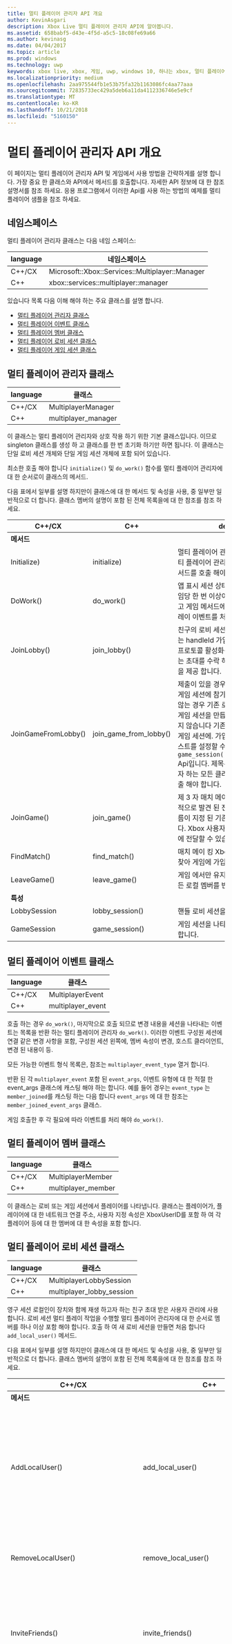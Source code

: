 ```yaml
---
title: 멀티 플레이어 관리자 API 개요
author: KevinAsgari
description: Xbox Live 멀티 플레이어 관리자 API에 알아봅니다.
ms.assetid: 658babf5-d43e-4f5d-a5c5-18c08fe69a66
ms.author: kevinasg
ms.date: 04/04/2017
ms.topic: article
ms.prod: windows
ms.technology: uwp
keywords: xbox live, xbox, 게임, uwp, windows 10, 하나는 xbox, 멀티 플레이어, 멀티 플레이어 관리자
ms.localizationpriority: medium
ms.openlocfilehash: 2aa975544fb1e53b75fa32b1163086fc4aa77aaa
ms.sourcegitcommit: 72835733ec429a5deb6a11da4112336746e5e9cf
ms.translationtype: MT
ms.contentlocale: ko-KR
ms.lasthandoff: 10/21/2018
ms.locfileid: "5160150"
---
```

# <a name="multiplayer-manager-api-overview"></a>멀티 플레이어 관리자 API 개요

이 페이지는 멀티 플레이어 관리자 API 및 게임에서 사용 방법을 간략하게를 설명 합니다. 가장 중요 한 클래스와 API에서 메서드를 호출합니다. 자세한 API 정보에 대 한 참조 설명서를 참조 하세요. 응용 프로그램에서 이러한 Api를 사용 하는 방법의 예제를 멀티 플레이어 샘플을 참조 하세요.

## <a name="namespace"></a>네임스페이스
멀티 플레이어 관리자 클래스는 다음 네임 스페이스:

| language | 네임스페이스 |
| --- | --- |
| C++/CX | Microsoft::Xbox::Services::Multiplayer::Manager |
| C++ | xbox::services::multiplayer::manager |

있습니다 목록 다음 이해 해야 하는 주요 클래스를 설명 합니다.

* [멀티 플레이어 관리자 클래스](#multiplayer-manager-class)
* [멀티 플레이어 이벤트 클래스](#multiplayer-event-class)
* [멀티 플레이어 멤버 클래스](#multiplayer-member-class)
* [멀티 플레이어 로비 세션 클래스](#multiplayer-lobby-session-class)
* [멀티 플레이어 게임 세션 클래스](#multiplayer-game-session-class)

## <a name="multiplayer-manager-class-a-namemultiplayer-manager-class"></a>멀티 플레이어 관리자 클래스<a name="multiplayer-manager-class">

| language | 클래스 |
| --- | --- |
| C++/CX | MultiplayerManager |
| C++ | multiplayer_manager |

이 클래스는 멀티 플레이어 관리자와 상호 작용 하기 위한 기본 클래스입니다. 이므로 singleton 클래스를 생성 하 고 클래스를 한 번 초기화 하기만 하면 됩니다.
이 클래스는 단일 로비 세션 개체와 단일 게임 세션 개체에 포함 되어 있습니다.

최소한 호출 해야 합니다 `initialize()` 및 `do_work()` 함수를 멀티 플레이어 관리자에 대 한 순서로이 클래스의 메서드.

다음 표에서 일부를 설명 하지만이 클래스에 대 한 메서드 및 속성을 사용, 중 일부만 일반적으로 더 합니다. 클래스 멤버의 설명이 포함 된 전체 목록을에 대 한 참조를 참조 하세요.

| C++/CX | C++ | description |
| --- | --- | --- |
| **메서드** | | |
| Initialize) | initialize) | 멀티 플레이어 관리자를 초기화 합니다. 멀티 플레이어 관리자를 사용 하기 전에이 메서드를 호출 해야 합니다. |
| DoWork() | do_work() | 앱 표시 세션 상태를 업데이트합니다. 프레임당 한 번 이상이 메서드를 호출 해야 하 고 게임 메서드에 의해 반환 되는 멀티 플레이 이벤트를 처리 해야 합니다. |
| JoinLobby() | join_lobby() | 친구의 로비 세션 로비 고유 하 게 식별 하는 handleId 가입 하려는 또는 사용자가 프로토콜 활성화를 가져오려면 제목 시키는 초대를 수락 하는 경우 조인 하는 방법을 제공 합니다. |
| JoinGameFromLobby() | join_game_from_lobby() | 제출이 있을 경우 및 공간이 경우 로비의 게임 세션에 참가 합니다. 세션 존재 하지 않는 경우 기존 로비 멤버를 사용 하 여 새 게임 세션을 만듭니다. 이 마이그레이션되지 않습니다 기존 로비 세션 속성을 통해 게임 세션에. 가입 후에 속성 또는 통해 호스트를 설정할 수 있습니다 `game_session()::set_synchronized_*` Api입니다. 제목은 게임 세션에 참가 하고자 하는 모든 클라이언트에서이 API를 호출 해야 합니다.|
| JoinGame() | join_game() | 제 3 자 매치 메이 킹 서비스를 통해 일반적으로 발견 된 전역적으로 고유한 세션 이름이 지정 된 기존 게임 세션을 결합 합니다. Xbox 사용자 Id는 게임의 일부로 목록에 전달할 수 있습니다.|
| FindMatch() | find_match() | 매치 메이 킹 Xbox Live를 사용 하 여를 찾아 게임에 가입 합니다. |
| LeaveGame() | leave_game() | 게임 에서만 유지 하 고 대기실 멤버 및 모든 로컬 멤버를 반환 합니다. |
| **특성** | | |
| LobbySession | lobby_session() | 핸들 로비 세션을 나타내는 개체입니다. |
| GameSession |  game_session() | 게임 세션을 나타내는 개체에 대 한 핸들 합니다. |

## <a name="multiplayer-event-class-a-namemultiplayer-event-class"></a>멀티 플레이어 이벤트 클래스<a name="multiplayer-event-class">

| language | 클래스 |
| --- | --- |
| C++/CX | MultiplayerEvent |
| C++ | multiplayer_event |

호출 하는 경우 `do_work()`, 마지막으로 호출 되므로 변경 내용을 세션을 나타내는 이벤트는 목록을 반환 하는 멀티 플레이어 관리자 `do_work()`. 이러한 이벤트 구성원 세션에 연결 같은 변경 사항을 포함, 구성원 세션 왼쪽에, 멤버 속성이 변경, 호스트 클라이언트, 변경 된 내용이 등.

모든 가능한 이벤트 형식 목록은, 참조는 `multiplayer_event_type` 열거 합니다.

반환 된 각 `multiplayer_event` 포함 된 `event_args`, 이벤트 유형에 대 한 적절 한 event_args 클래스에 캐스팅 해야 하는 합니다. 예를 들어 경우는 `event_type` 는 `member_joined`를 캐스팅 하는 다음 합니다 `event_args` 에 대 한 참조는 `member_joined_event_args` 클래스.

게임 호출한 후 각 필요에 따라 이벤트를 처리 해야 `do_work()`.

## <a name="multiplayer-member-class-a-namemultiplayer-member-class"></a>멀티 플레이어 멤버 클래스<a name="multiplayer-member-class">

| language | 클래스 |
| --- | --- |
| C++/CX | MultiplayerMember |
| C++ | multiplayer_member |

이 클래스는 로비 또는 게임 세션에서 플레이어를 나타냅니다. 클래스는 플레이어가, 플레이어에 대 한 네트워크 연결 주소, 사용자 지정 속성은 XboxUserID를 포함 하 여 각 플레이어 등에 대 한 멤버에 대 한 속성을 포함 합니다.

## <a name="multiplayer-lobby-session-class-a-namemultiplayer-lobby-session-class"></a>멀티 플레이어 로비 세션 클래스<a name="multiplayer-lobby-session-class">

| language | 클래스 |
| --- | --- |
| C++/CX | MultiplayerLobbySession |
| C++ | multiplayer_lobby_session |

영구 세션 로컬인이 장치와 함께 재생 하고자 하는 친구 초대 받은 사용자 관리에 사용 합니다. 로비 세션 멀티 플레이 작업을 수행할 멀티 플레이어 관리자에 대 한 순서로 멤버를 하나 이상 포함 해야 합니다. 호출 하 여 새 로비 세션을 만들면 처음 합니다 `add_local_user()` 메서드.

다음 표에서 일부를 설명 하지만이 클래스에 대 한 메서드 및 속성을 사용, 중 일부만 일반적으로 더 합니다. 클래스 멤버의 설명이 포함 된 전체 목록을에 대 한 참조를 참조 하세요.

| C++/CX | C++ | description |
| --- | --- | --- |
| **메서드** | | |
| AddLocalUser() | add_local_user() | 로비 세션에 로컬 사용자 (로컬 장치에 로그인 하는 한 명)을 추가 합니다. 로비 세션에 추가 된 첫 번째 구성원 인 새 로비 세션을 만듭니다 합니다. |
| RemoveLocalUser() | remove_local_user() | 로비 및 게임 세션에서 지정 된 구성원을 제거합니다. |
| InviteFriends() | invite_friends() | 표준 Xbox Live UI를 플레이어, 친구 목록에서 사용자를 선택 하며 다음 해당 플레이어가 게임 초대를 엽니다. |
| InviteUsers() | invite_users() | 게임을 sepcified Xbox Live 사용자를 초대합니다. |
| SetLocalMemberConnectionAddress() | set_local_member_connection_address() | 로컬 멤버에 대 한 네트워크 주소를 설정합니다. 게임 멤버 간에 네트워크 통신을 설정 하려면이 네트워크 주소를 사용할 수 있습니다. |
| SetLocalMemberProperties() | set_local_member_properties() | 로컬 구성원에 대 한 사용자 지정 속성을 설정합니다. 속성은 JSON 문자열에 저장 됩니다. |
| DeleteLocalMemberProperties() | delete_local_member_properties() | 로컬 구성원에 대 한 사용자 지정 속성을 제거 합니다. |
| SetProperties() / SetSynchronizedProperties() | set_properties() / set_synchronized_properties() | 로비 세션에 대 한 사용자 지정 속성을 설정합니다. 속성은 JSON 문자열에 저장 됩니다. 속성 장치 간에 공유를 동시에 여러 장치에서 업데이트 될 수 있습니다 동기화 된 버전의 메서드를 사용 합니다. |
| IsHost() | is_host() | 경우 현재 장치 역할을 하는 로비 호스트를 나타냅니다. |
| SetSynchronizedHost() | set_synchronized_host() | 로비의 호스트를 설정합니다. |
| **특성** | | |
| LocalMembers | local_members() | 로컬 장치에 로그인 하는 멤버의 컬렉션입니다. |
| 멤버 | members() | 컬렉션 로비 세션에 있는 구성원입니다. |
| 특성 | properties() | 로비 세션에 대 한 속성 컬렉션을 표시 하는 JSON 개체입니다. |
| 호스트 | host) | 로비에 대 한 호스트 멤버입니다. |


## <a name="multiplayer-game-session-class-a-namemultiplayer-game-session-class"></a>멀티 플레이어 게임 세션 클래스<a name="multiplayer-game-session-class">

| language | 클래스 |
| --- | --- |
| C++/CX | MultiplayerGameSession |
| C++ | multiplayer_game_session |

게임 세션 인스턴스의 실제 게임에 참여 하는 Xbox Live 멤버의 그룹을 나타냅니다. 이 매치 메이 킹 서비스를 통해 일치 하는 플레이어를 포함할 수 있습니다.

구성원을 포함 하는 새 게임 세션을 시작 하는 `lobby_session`를 호출할 수 있습니다 `multiplayer_manager::join_game_from_lobby()`. Xbox Live 매치를 사용 하려는 경우 호출할 수 있습니다 `multiplayer_manager::find_match()`. 제 3 자 매치 메이 킹 서비스를 사용 하는 경우 호출할 수 있습니다 `multiplayer_manager::join_game()`.

다음 표에서 일부를 설명 하지만이 클래스에 대 한 메서드 및 속성을 사용, 중 일부만 일반적으로 더 합니다. 클래스 멤버의 설명이 포함 된 전체 목록을에 대 한 참조를 참조 하세요.

| C++/CX | C++ | description |
| --- | --- | --- |
| **메서드** | | |
| SetProperties() / SetSynchronizedProperties() | set_properties() / set_synchronized_properties() | 게임 세션에 대 한 사용자 지정 속성을 설정합니다. 속성은 JSON 문자열에 저장 됩니다. 속성 장치 간에 공유를 동시에 여러 장치에서 업데이트 될 수 있습니다 동기화 된 버전의 메서드를 사용 합니다. |
| IsHost() | is_host() | 경우 현재 장치 역할을 하는 게임 호스트를 나타냅니다. |
| SetSynchronizedHost() | set_synchronized_host() | 게임의 호스트를 설정합니다. |
| **특성** | | |
| 멤버 | members() | 게임 세션에 있는 구성원의 컬렉션입니다. |
| 특성 | properties() | 게임 세션에 대 한 속성 컬렉션을 표시 하는 JSON 개체입니다. |
| 호스트 | host) | 게임에 대 한 호스트 멤버입니다. |

